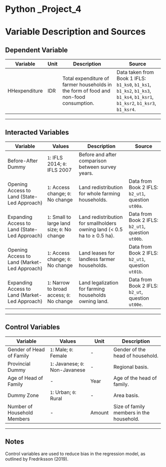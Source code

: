 # Python _Project_4
 
# Variable Description and Sources

## Dependent Variable

| Variable       | Unit        | Description                                                                                                  | Source                                                                                                                                           |
|----------------|-------------|--------------------------------------------------------------------------------------------------------------|--------------------------------------------------------------------------------------------------------------------------------------------------|
| HHexpenditure  | IDR         | Total expenditure of farmer households in the form of food and non-food consumption.                         | Data taken from Book 1 IFLS: `b1_ks0`, `b1_ks1`, `b1_ks2`, `b1_ks3`, `b1_ks4`, `b1_ksr1`, `b1_ksr2`, `b1_ksr3`, `b1_ksr4`.                        |

---

## Interacted Variables

| Variable                        | Values                     | Description                                                                                                        | Source                                                 |
|---------------------------------|----------------------------|--------------------------------------------------------------------------------------------------------------------|--------------------------------------------------------|
| Before-After Dummy              | `1`: IFLS 2014; `0`: IFLS 2007 | Before and after comparison between survey years.                                                                  |                                                        |
| Opening Access to Land (State-Led Approach) | `1`: Access change; `0`: No change | Land redistribution for whole farming households.                                                                  | Data from Book 2 IFLS: `b2_ut1`, question `ut00a`.     |
| Expanding Access to Land (State-Led Approach) | `1`: Small to large land size; `0`: No change | Land redistribution for smallholders owning land (< 0.5 ha to ≥ 0.5 ha).                                           | Data from Book 2 IFLS: `b2_ut1`, question `ut00b`.     |
| Opening Access to Land (Market-Led Approach) | `1`: Access change; `0`: No change | Land leases for landless farmer households.                                                                        | Data from Book 2 IFLS: `b2_ut1`, question `ut01b`.     |
| Expanding Access to Land (Market-Led Approach) | `1`: Narrow to broad access; `0`: No change | Land legalization for farming households owning land.                                                              | Data from Book 2 IFLS: `b2_ut`, question `ut00e`.      |

---

## Control Variables

| Variable                      | Values                      | Unit       | Description                                    |
|-------------------------------|-----------------------------|------------|------------------------------------------------|
| Gender of Head of Family      | `1`: Male; `0`: Female      | -          | Gender of the head of household.               |
| Provincial Dummy              | `1`: Javanese; `0`: Non-Javanese | -          | Regional basis.                                |
| Age of Head of Family         | -                           | Year       | Age of the head of family.                     |
| Dummy Zone                    | `1`: Urban; `0`: Rural      | -          | Area basis.                                    |
| Number of Household Members   | -                           | Amount     | Size of family members in the household.       |

---

## Notes
Control variables are used to reduce bias in the regression model, as outlined by Fredriksson (2019).
